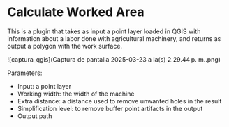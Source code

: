 # Calculate Worked Area

This is a plugin that takes as input a point layer loaded in QGIS with information about a labor done with agricultural machinery, and returns as output a polygon with the work surface.

![captura_qgis](Captura de pantalla 2025-03-23 a la(s) 2.29.44 p. m..png)

Parameters:
- Input: a point layer
- Working width: the width of the machine
- Extra distance: a distance used to remove unwanted holes in the result
- Simplification level: to remove buffer point artifacts in the output
- Output path